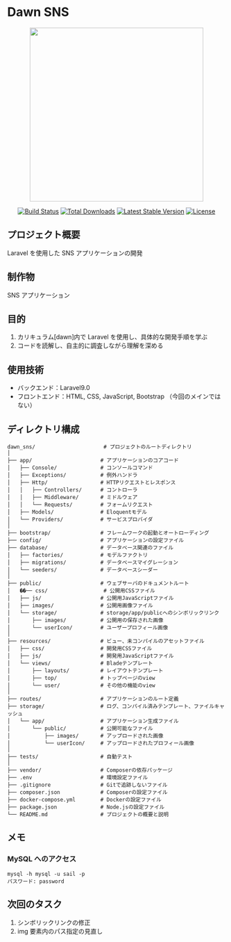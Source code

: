 # Dawn SNS

<p align="center"><a href="https://laravel.com" target="_blank"><img src="https://raw.githubusercontent.com/laravel/art/master/logo-lockup/5%20SVG/2%20CMYK/1%20Full%20Color/laravel-logolockup-cmyk-red.svg" width="400"></a></p>

<p align="center">
<a href="https://travis-ci.org/laravel/framework"><img src="https://travis-ci.org/laravel/framework.svg" alt="Build Status"></a>
<a href="https://packagist.org/packages/laravel/framework"><img src="https://img.shields.io/packagist/dt/laravel/framework" alt="Total Downloads"></a>
<a href="https://packagist.org/packages/laravel/framework"><img src="https://img.shields.io/packagist/v/laravel/framework" alt="Latest Stable Version"></a>
<a href="https://packagist.org/packages/laravel/framework"><img src="https://img.shields.io/packagist/l/laravel/framework" alt="License"></a>
</p>

## プロジェクト概要

Laravel を使用した SNS アプリケーションの開発

## 制作物

SNS アプリケーション

## 目的

1. カリキュラム[dawn]内で Laravel を使用し、具体的な開発手順を学ぶ
2. コードを読解し、自主的に調査しながら理解を深める

## 使用技術

-   バックエンド：Laravel9.0
-   フロントエンド：HTML, CSS, JavaScript, Bootstrap （今回のメインではない）

## ディレクトリ構成

```
dawn_sns/                      # プロジェクトのルートディレクトリ
│
├── app/                      # アプリケーションのコアコード
│   ├── Console/              # コンソールコマンド
│   ├── Exceptions/           # 例外ハンドラ
│   ├── Http/                 # HTTPリクエストとレスポンス
│   │   ├── Controllers/      # コントローラ
│   │   ├── Middleware/       # ミドルウェア
│   │   └── Requests/         # フォームリクエスト
│   ├── Models/               # Eloquentモデル
│   └── Providers/            # サービスプロバイダ
│
├── bootstrap/                # フレームワークの起動とオートローディング
├── config/                   # アプリケーションの設定ファイル
├── database/                 # データベース関連のファイル
│   ├── factories/            # モデルファクトリ
│   ├── migrations/           # データベースマイグレーション
│   └── seeders/              # データベースシーダー
│
├── public/                   # ウェブサーバのドキュメントルート
│   ��── css/                  # 公開用CSSファイル
│   ├── js/                   # 公開用JavaScriptファイル
│   ├── images/               # 公開用画像ファイル
│   └── storage/              # storage/app/publicへのシンボリックリンク
│       ├── images/           # 公開用の保存された画像
│       └── userIcon/         # ユーザープロフィール画像
│
├── resources/                # ビュー、未コンパイルのアセットファイル
│   ├── css/                  # 開発用CSSファイル
│   ├── js/                   # 開発用JavaScriptファイル
│   └── views/                # Bladeテンプレート
│       ├── layouts/          # レイアウトテンプレート
│       ├── top/              # トップページのview
│       └── user/             # その他の機能のview
│
├── routes/                   # アプリケーションのルート定義
├── storage/                  # ログ、コンパイル済みテンプレート、ファイルキャッシュ
│   └── app/                  # アプリケーション生成ファイル
│       └── public/           # 公開可能なファイル
│           ├── images/       # アップロードされた画像
│           └── userIcon/     # アップロードされたプロフィール画像
│
├── tests/                    # 自動テスト
│
├── vendor/                   # Composerの依存パッケージ
├── .env                      # 環境設定ファイル
├── .gitignore                # Gitで追跡しないファイル
├── composer.json             # Composerの設定ファイル
├── docker-compose.yml        # Dockerの設定ファイル
├── package.json              # Node.jsの設定ファイル
└── README.md                 # プロジェクトの概要と説明
```

## メモ

### MySQL へのアクセス

```
mysql -h mysql -u sail -p
パスワード: password
```

## 次回のタスク

1. シンボリックリンクの修正
2. img 要素内のパス指定の見直し

